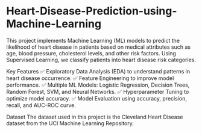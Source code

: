 # Heart-Disease-Prediction-using-Machine-Learning
This project implements Machine Learning (ML) models to predict the likelihood of heart disease in patients based on medical attributes such as age, blood pressure, cholesterol levels, and other risk factors. Using Supervised Learning, we classify patients into heart disease risk categories.

Key Features
✅ Exploratory Data Analysis (EDA) to understand patterns in heart disease occurrence.
✅ Feature Engineering to improve model performance.
✅ Multiple ML Models: Logistic Regression, Decision Trees, Random Forest, SVM, and Neural Networks.
✅ Hyperparameter Tuning to optimize model accuracy.
✅ Model Evaluation using accuracy, precision, recall, and AUC-ROC curve.


Dataset
The dataset used in this project is the Cleveland Heart Disease dataset from the UCI Machine Learning Repository.

